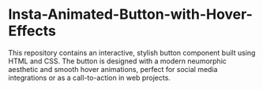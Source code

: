 # Insta-Animated-Button-with-Hover-Effects
This repository contains an interactive, stylish button component built using HTML and CSS. The button is designed with a modern neumorphic aesthetic and smooth hover animations, perfect for social media integrations or as a call-to-action in web projects.
